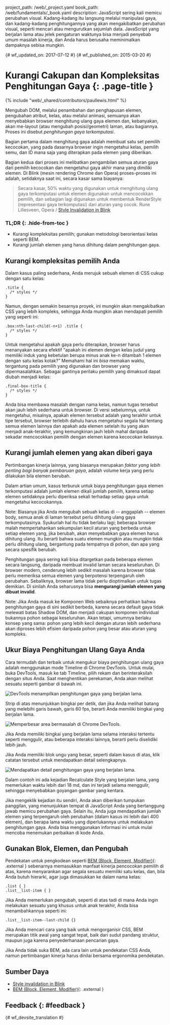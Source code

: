 project_path: /web/_project.yaml book_path: /web/fundamentals/_book.yaml description: JavaScript sering kali memicu perubahan visual. Kadang-kadang itu langsung melalui manipulasi gaya, dan kadang-kadang penghitungannya yang akan mengakibatkan perubahan visual, seperti mencari atau mengurutkan sejumlah data. JavaScript yang berjalan lama atau jelek pengaturan waktunya bisa menjadi penyebab umum masalah kinerja, dan Anda harus berusaha meminimalkan dampaknya sebisa mungkin.

{# wf_updated_on: 2017-07-12 #} {# wf_published_on: 2015-03-20 #}

# Kurangi Cakupan dan Kompleksitas Penghitungan Gaya {: .page-title }

{% include "web/_shared/contributors/paullewis.html" %}

Mengubah DOM, melalui penambahan dan penghapusan elemen, pengubahan atribut, kelas, atau melalui animasi, semuanya akan menyebabkan browser menghitung ulang gaya elemen dan, kebanyakan, akan me-layout (atau mengubah posisi/geometri) laman, atau bagiannya. Proses ini disebut *penghitungan gaya terkomputasi*.

Bagian pertama dalam menghitung gaya adalah membuat satu set pemilih kecocokan, yang pada dasarnya browser ingin mengetahui kelas, pemilih semu, dan ID mana saja yang diterapkan pada elemen yang diberikan.

Bagian kedua dari proses ini melibatkan pengambilan semua aturan gaya dari pemilih kecocokan dan mengetahui gaya akhir mana yang dimiliki elemen. Di Blink (mesin rendering Chrome dan Opera) proses-proses ini adalah, setidaknya saat ini, secara kasar sama biayanya:

> Secara kasar, 50% waktu yang digunakan untuk menghitung ulang gaya terkomputasi untuk elemen digunakan untuk mencocokkan pemilih, dan sebagian lagi digunakan untuk membentuk RenderStyle (representasi gaya terkomputasi) dari aturan yang cocok. Rune Lillesveen, Opera / [Style Invalidation in Blink](https://docs.google.com/document/d/1vEW86DaeVs4uQzNFI5R-_xS9TcS1Cs_EUsHRSgCHGu8/view)

### TL;DR {: .hide-from-toc }

* Kurangi kompleksitas pemilih; gunakan metodologi berorientasi kelas seperti BEM.
* Kurangi jumlah elemen yang harus dihitung dalam penghitungan gaya.

## Kurangi kompleksitas pemilih Anda

Dalam kasus paling sederhana, Anda merujuk sebuah elemen di CSS cukup dengan satu kelas:

    .title {
      /* styles */
    }
    

Namun, dengan semakin besarnya proyek, ini mungkin akan mengakibatkan CSS yang lebih kompleks, sehingga Anda mungkin akan mendapati pemilih yang seperti ini:

    .box:nth-last-child(-n+1) .title {
      /* styles */
    }
    

Untuk mengetahui apakah gaya perlu diterapkan, browser harus menanyakan secara efektif “apakah ini elemen dengan kelas judul yang memiliki induk yang kebetulan berupa minus anak ke-n ditambah 1 elemen dengan satu kelas kotak?” Memahami hal ini *bisa* memakan waktu, tergantung pada pemilih yang digunakan dan browser yang dipermasalahkan. Sebagai gantinya perilaku pemilih yang dimaksud dapat diubah menjadi kelas:

    .final-box-title {
      /* styles */
    }
    

Anda bisa membawa masalah dengan nama kelas, namun tugas tersebut akan jauh lebih sederhana untuk browser. Di versi sebelumnya, untuk mengetahui, misalnya, apakah elemen tersebut adalah yang terakhir untuk tipe tersebut, browser terlebih dahulu harus mengetahui segala hal tentang semua elemen lainnya dan apakah ada elemen setelah itu yang akan menjadi anak-terakhir, yang kemungkinan jauh lebih mahal daripada sekadar mencocokkan pemilih dengan elemen karena kecocokan kelasnya.

## Kurangi jumlah elemen yang akan diberi gaya

Pertimbangan kinerja lainnya, yang biasanya merupakan *faktor yang lebih penting bagi banyak pembaruan gaya*, adalah volume kerja yang perlu dilakukan bila elemen berubah.

Dalam artian umum, kasus terburuk untuk biaya penghitungan gaya elemen terkomputasi adalah jumlah elemen dikali jumlah pemilih, karena setiap elemen setidaknya perlu diperiksa sekali terhadap setiap gaya untuk mengetahui kecocokannya.

Note: Biasanya jika Anda mengubah sebuah kelas di -- anggaplah -- elemen body, semua anak di laman tersebut perlu dihitung ulang gaya terkomputasinya. Syukurlah hal itu tidak berlaku lagi; beberapa browser malah mempertahankan sekumpulan kecil aturan yang berbeda untuk setiap elemen yang, jika berubah, akan menyebabkan gaya elemen harus dihitung ulang. Itu berarti bahwa suatu elemen mungkin atau mungkin tidak perlu dihitung ulang, bergantung pada tempatnya di pohon, dan apa yang secara spesifik berubah.

Penghitungan gaya sering kali bisa ditargetkan pada beberapa elemen secara langsung, daripada membuat invalid laman secara keseluruhan. Di browser modern, cenderung lebih sedikit masalah karena browser tidak perlu memeriksa semua elemen yang berpotensi terpengaruh oleh perubahan. Sebaliknya, browser lama tidak perlu dioptimalkan untuk tugas demikian. Di sinilah Anda seharusnya bisa **mengurangi jumlah elemen yang dibuat invalid**.

Note: Jika Anda masuk ke Komponen Web sebaiknya perhatikan bahwa penghitungan gaya di sini sedikit berbeda, karena secara default gaya tidak melewati batas Shadow DOM, dan menjadi cakupan komponen individual bukannya pohon sebagai keseluruhan. Akan tetapi, umumnya berlaku konsep yang sama: pohon yang lebih kecil dengan aturan lebih sederhana akan diproses lebih efisien daripada pohon yang besar atau aturan yang kompleks.

## Ukur Biaya Penghitungan Ulang Gaya Anda

Cara termudah dan terbaik untuk mengukur biaya penghitungan ulang gaya adalah menggunakan mode Timeline di Chrome DevTools. Untuk mulai, buka DevTools, masuk ke tab Timeline, pilih rekam dan berinteraksilah dengan situs Anda. Saat menghentikan perekaman, Anda akan melihat sesuatu seperti gambar di bawah ini.

<img src="images/reduce-the-scope-and-complexity-of-style-calculations/long-running-style.jpg"  alt="DevTools menampilkan penghitungan gaya yang berjalan lama." />

Strip di atas menunjukkan bingkai per detik, dan jika Anda melihat batang yang melebihi garis bawah, garis 60 fps, berarti Anda memiliki bingkai yang berjalan lama.

<img src="images/reduce-the-scope-and-complexity-of-style-calculations/frame-selection.jpg"  alt="Memperbesar area bermasalah di Chrome DevTools." />

Jika Anda memiliki bingkai yang berjalan lama selama interaksi tertentu seperti menggulir, atau beberapa interaksi lainnya, berarti perlu diselidiki lebih jauh.

Jika Anda memiliki blok ungu yang besar, seperti dalam kasus di atas, klik catatan tersebut untuk mendapatkan detail selengkapnya.

<img src="images/reduce-the-scope-and-complexity-of-style-calculations/style-details.jpg"  alt="Mendapatkan detail penghitungan gaya yang berjalan lama." />

Dalam contoh ini ada kejadian Recalculate Style yang berjalan lama, yang memerlukan waktu lebih dari 18 md, dan ini terjadi selama menggulir, sehingga menyebabkan goyangan gambar yang kentara.

Jika mengeklik kejadian itu sendiri, Anda akan diberikan tumpukan panggilan, yang menunjukkan tempat di JavaScript Anda yang bertanggung jawab memicu perubahan gaya. Selain itu, Anda juga mendapatkan jumlah elemen yang terpengaruh oleh perubahan (dalam kasus ini lebih dari 400 elemen), dan berapa lama waktu yang diperlukannya untuk melakukan penghitungan gaya. Anda bisa menggunakan informasi ini untuk mulai mencoba menemukan perbaikan di kode Anda.

## Gunakan Blok, Elemen, dan Pengubah

Pendekatan untuk pengkodean seperti [BEM (Block, Element, Modifier)](https://bem.info/){: .external } sebenarnya memasukkan manfaat kinerja pencocokan pemilih di atas, karena menyarankan agar segala sesuatu memiliki satu kelas, dan, bila Anda butuh hierarki, agar juga dimasukkan ke dalam nama kelas:

    .list { }
    .list__list-item { }
    

Jika Anda memerlukan pengubah, seperti di atas tadi di mana Anda ingin melakukan sesuatu yang khusus untuk anak terakhir, Anda bisa menambahkannya seperti ini:

    .list__list-item--last-child {}
    

Jika Anda mencari cara yang baik untuk mengorganisir CSS, BEM merupakan titik awal yang sangat tepat, baik dari sudut pandang struktur, maupun juga karena penyederhanaan pencarian gaya.

Jika Anda tidak suka BEM, ada cara lain untuk pendekatan CSS Anda, namun pertimbangan kinerja harus dinilai bersama ergonomika pendekatan.

## Sumber Daya

* [Style invalidation in Blink](https://docs.google.com/document/d/1vEW86DaeVs4uQzNFI5R-_xS9TcS1Cs_EUsHRSgCHGu8/edit)
* [BEM (Block, Element, Modifier)](https://bem.info/){: .external }

## Feedback {: #feedback }

{# wf_devsite_translation #}
